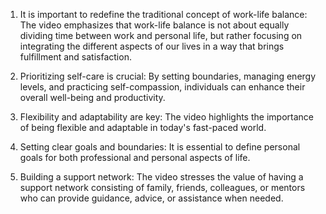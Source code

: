 

1. It is important to redefine the traditional concept of work-life balance: The video emphasizes that work-life balance is not about equally dividing time between work and personal life, but rather focusing on integrating the different aspects of our lives in a way that brings fulfillment and satisfaction.

2. Prioritizing self-care is crucial: By setting boundaries, managing energy levels, and practicing self-compassion, individuals can enhance their overall well-being and productivity.

3. Flexibility and adaptability are key: The video highlights the importance of being flexible and adaptable in today's fast-paced world. 

4. Setting clear goals and boundaries: It is essential to define personal goals for both professional and personal aspects of life. 

5. Building a support network: The video stresses the value of having a support network consisting of family, friends, colleagues, or mentors who can provide guidance, advice, or assistance when needed. 